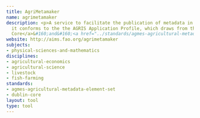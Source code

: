 ```yaml
---
title: AgriMetamaker
name: agrimetamaker
description: <p>A service to facilitate the publication of metadata in the AGRIS Repository;
  it conforms to the the AGRIS Application Profile, which draws from the <a href="../standards/dublin-core.html">Dublin
  Core</a>&#160;and&#160;<a href="../standards/agmes-agricultural-metadata-element-set.html">AgMES</a>&#160;standards.</p>
website: http://aims.fao.org/agrimetamaker
subjects:
- physical-sciences-and-mathematics
disciplines:
- agricultural-economics
- agricultural-science
- livestock
- fish-farming
standards:
- agmes-agricultural-metadata-element-set
- dublin-core
layout: tool
type: tool
---
```


